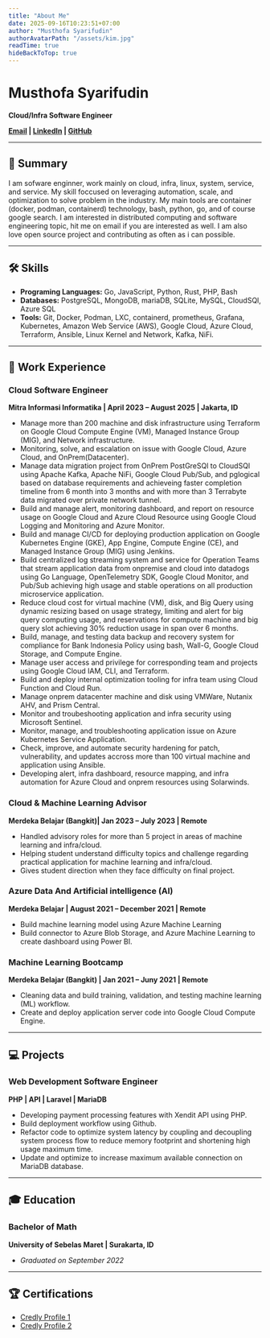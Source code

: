 ```yaml
---
title: "About Me"
date: 2025-09-16T10:23:51+07:00
author: "Musthofa Syarifudin"
authorAvatarPath: "/assets/kim.jpg"
readTime: true
hideBackToTop: true
---
```


# Musthofa Syarifudin
**Cloud/Infra Software Engineer**

**[Email](mailto:thofaden@email.com) | [LinkedIn](https://www.linkedin.com/in/musthofa-s-bb3616179) | [GitHub](https://github.com/mtfsy)**

---

## 📄 Summary
I am sofware enginner, work mainly on cloud, infra, linux, system, service, and service. My skill foccused on leveraging automation, scale, and optimization to solve problem in the industry. My main tools are container (docker, podman, containerd) technology, bash, python, go, and of course google search. I am interested in distributed computing and software engineering topic, hit me on email if you are interested as well. I am also love open source project and contributing as often as i can possible.

<!---
I am a versatile and experienced Software Engineer dedicated to improving software delivery and optimization. My professional journey has taken me through the consulting, mining, and high-growth startup sectors, giving me a unique and adaptable skill set. My expertise covers the full spectrum of the development lifecycle, from designing and implementing robust CI/CD pipelines with tools like GitHub Actions and Jenkins to managing and securing diverse infrastructure across on-premises environments and major cloud platforms like AWS, Google Cloud, and Azure. I am highly proficient in establishing comprehensive observability with tools such as Datadog, Azure Monitor, and Google Cloud Logging, while also leveraging automation with Terraform and Ansible. I have extensive experience with various databases, including MySQL, PostgreSQL, and BigQuery, and I am skilled in crucial security measures like network hardening and incident response using Microsoft Sentinel. Finally, I am focused on building efficient and scalable Internal Developer Platforms using Docker and Kubernetes, with a special focus on managing these platforms on GKE and AKS.

I'm software engineering with work experience on consulting, mining, and startup/high growth company. My foccused on improving software delivery and optimization on various facets like CI/CD (Github Action/Jenkins), Infrastucture and Network (OnPrem/AWS/Google Cloud/Azure), Observation (Solarwind, Datadog, Azure Monitor, Google Cloud Logging), Automation (Terraform/Ansible), Database (MySQl, PostGreSQL, CloudSQL, BigQuery, AzureSQL), Security (Network and Infra Hardening, Backup and Restore Data, Investigation Unusual Network Activity (Microsoft Sentinel)), and Internal Developer Platform (Docker, Kubernetes, Google Kubernetes Engine, Azure Kubernetes).


Highly motivated and results-driven Web Developer with 5+ years of experience in full-stack development. Proficient in modern JavaScript frameworks (React) and Go for robust backend services. Seeking to leverage technical expertise to build scalable and high-performance web applications.

* **Frameworks/Libraries:** React, Next.js, Node.js, Gin (Go), Bootstrap, Tailwind CSS

-->
---

## 🛠️ Skills
* **Programing Languages:** Go, JavaScript, Python, Rust, PHP, Bash
* **Databases:** PostgreSQL, MongoDB, mariaDB, SQLite, MySQL, CloudSQl, Azure SQL
* **Tools:** Git, Docker, Podman, LXC, containerd, prometheus, Grafana, Kubernetes, Amazon Web Service (AWS), Google Cloud, Azure Cloud, Terraform, Ansible, Linux Kernel and Network, Kafka, NiFi.

---

## 💼 Work Experience

### Cloud Software Engineer
**Mitra Informasi Informatika | April 2023 – August 2025 | Jakarta, ID**
* Manage more than 200 machine and disk infrastructure using Terraform on Google Cloud Compute Engine (VM), Managed Instance Group (MIG), and Network infrastructure.
* Monitoring, solve, and escalation on issue with Google Cloud, Azure Cloud, and OnPrem(Datacenter).
* Manage data migration project from OnPrem PostGreSQl to CloudSQl using Apache Kafka, Apache NiFi, Google Cloud Pub/Sub, and pglogical based on database requirements and achieveing faster completion timeline from 6 month into 3 months and with more than 3 Terrabyte data migrated over private network tunnel.
* Build and manage alert, monitoring dashboard, and report on resource usage on Google Cloud and Azure Cloud Resource using Google Cloud Logging and Monitoring and Azure Monitor.
* Build and manage CI/CD for deploying production application on Google Kubernetes Engine (GKE), App Engine, Compute Engine (CE), and Managed Instance Group (MIG) using Jenkins.
* Build centralized log streaming system and service for Operation Teams that stream application data from onpremise and cloud into datadogs using Go Language, OpenTelemetry SDK, Google Cloud Monitor, and Pub/Sub achieving high usage and stable operations on all production microservice application.
* Reduce cloud cost for virtual machine (VM), disk, and Big Query using dynamic resizing based on usage strategy, limiting and alert for big query computing usage, and reservations for compute machine and big query slot  achieving 30% reduction usage in span over 6 months.
* Build, manage, and testing data backup and recovery system for compliance for Bank Indonesia Policy using bash, Wall-G, Google Cloud Storage, and Compute Engine.
* Manage user access and privilege for corresponding team and projects using Google Cloud IAM, CLI, and Terraform.
* Build and deploy internal optimization tooling for infra team using Cloud Function and Cloud Run.
* Manage onprem datacenter machine and disk using VMWare, Nutanix AHV, and Prism Central.
* Monitor and troubeshooting application and infra security using Microsoft Sentinel.
* Monitor, manage, and troubleshooting application issue on Azure Kubernetes Service Application.
* Check, improve, and automate security hardening for patch, vulnerability, and updates accross more than 100 virtual machine and application using Ansible.
* Developing alert, infra dashboard, resource mapping, and infra automation for Azure Cloud and onprem resources using Solarwinds.

### Cloud & Machine Learning Advisor
**Merdeka Belajar (Bangkit)| Jan 2023 – July 2023 | Remote**
* Handled advisory roles for more than 5 project in areas of machine learning and infra/cloud.
* Helping student understand difficulty topics and challenge regarding practical application for machine learning and infra/cloud.
* Gives student direction when they face difficulty on final project.

### Azure Data And Artificial intelligence (AI)
**Merdeka Belajar | August 2021 – December 2021 | Remote**
* Build machine learning model using Azure Machine Learning 
* Build connector to Azure Blob Storage, and Azure Machine Learning to create dashboard using Power BI. 

### Machine Learning Bootcamp
**Merdeka Belajar (Bangkit) | Jan 2021 – Juny 2021 | Remote**
* Cleaning data and build training, validation, and testing machine learning (ML) workflow.  
* Create and deploy application server code into Google Cloud Compute Engine.

---

## 💻 Projects

### Web Development Software Engineer
**PHP | API | Laravel | MariaDB**
* Developing payment processing features with Xendit API using PHP.
* Build deployment workflow using Github.
* Refactor code to optimize system latency by coupling and decoupling system process flow to reduce memory footprint and shortening high usage maximum time.
* Update and optimize to increase maximum available connection on MariaDB database. 

---

## 🎓 Education

### Bachelor of Math 
**University of Sebelas Maret | Surakarta, ID**
* *Graduated on September 2022*

---

## 🏆 Certifications
* [Credly Profile 1](ttps://www.credly.com/users/musthofa-syarifudin.fc36f0bd/badges#credly)
* [Credly Profile 2](https://www.credly.com/users/musthofa-syarifudin.fcd9fd09/badges#credly)